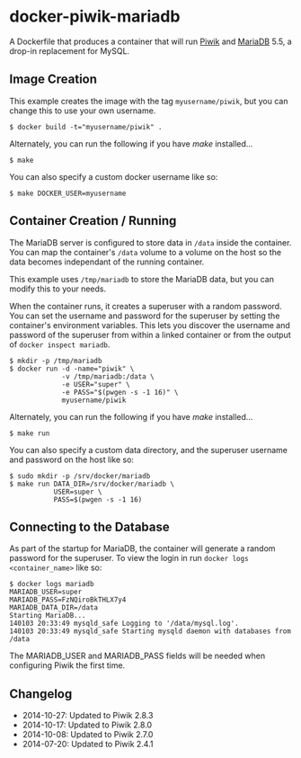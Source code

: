 # docker-piwik-mariadb

A Dockerfile that produces a container that will run [Piwik][piwik] and [MariaDB][mariadb] 5.5,
a drop-in replacement for MySQL.

[piwik]: https://piwik.org/
[mariadb]: https://mariadb.org/

## Image Creation

This example creates the image with the tag `myusername/piwik`, but you can
change this to use your own username.

```
$ docker build -t="myusername/piwik" .
```

Alternately, you can run the following if you have *make* installed...

```
$ make
```

You can also specify a custom docker username like so:

```
$ make DOCKER_USER=myusername
```

## Container Creation / Running

The MariaDB server is configured to store data in `/data` inside the container.
You can map the container's `/data` volume to a volume on the host so the data
becomes independant of the running container.

This example uses `/tmp/mariadb` to store the MariaDB data, but you can modify
this to your needs.

When the container runs, it creates a superuser with a random password.  You
can set the username and password for the superuser by setting the container's
environment variables.  This lets you discover the username and password of the
superuser from within a linked container or from the output of `docker inspect
mariadb`.

``` shell
$ mkdir -p /tmp/mariadb
$ docker run -d -name="piwik" \
             -v /tmp/mariadb:/data \
             -e USER="super" \
             -e PASS="$(pwgen -s -1 16)" \
             myusername/piwik
```

Alternately, you can run the following if you have *make* installed...

``` shell
$ make run
```

You can also specify a custom data directory, and the superuser username and
password on the host like so:

``` shell
$ sudo mkdir -p /srv/docker/mariadb
$ make run DATA_DIR=/srv/docker/mariadb \
           USER=super \
           PASS=$(pwgen -s -1 16)
```

## Connecting to the Database

As part of the startup for MariaDB, the container will generate a random
password for the superuser.  To view the login in run `docker logs
<container_name>` like so:

``` shell
$ docker logs mariadb
MARIADB_USER=super
MARIADB_PASS=FzNQiroBkTHLX7y4
MARIADB_DATA_DIR=/data
Starting MariaDB...
140103 20:33:49 mysqld_safe Logging to '/data/mysql.log'.
140103 20:33:49 mysqld_safe Starting mysqld daemon with databases from /data
```

The MARIADB_USER and MARIADB_PASS fields will be needed when configuring Piwik the first time.

## Changelog

* 2014-10-27: Updated to Piwik 2.8.3
* 2014-10-17: Updated to Piwik 2.8.0
* 2014-10-08: Updated to Piwik 2.7.0
* 2014-07-20: Updated to Piwik 2.4.1
